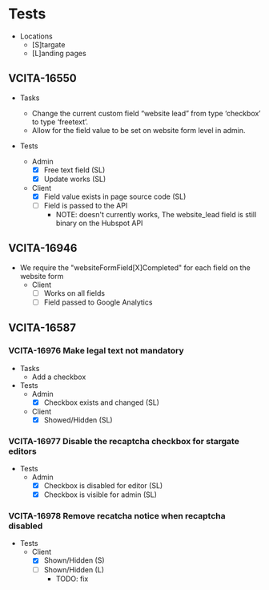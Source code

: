 # Tests
* Locations
    * [S]targate
    * [L]anding pages

## VCITA-16550
* Tasks
    * Change the current custom field “website lead” from type ‘checkbox’ to type ‘freetext’.
    * Allow for the field value to be set on website form level in admin. 

* Tests
    * Admin
        - [x] Free text field (SL) 
        - [x] Update works (SL) 
    * Client
        - [x] Field value exists in page source code (SL) 
        - [ ] Field is passed to the API
            - NOTE: doesn't currently works, The website_lead field is still binary on the Hubspot API

## VCITA-16946
* We require the "websiteFormField[X]Completed" for each field on the website form
    * Client
        - [ ] Works on all fields
        - [ ] Field passed to Google Analytics

## VCITA-16587

### VCITA-16976 Make legal text not mandatory
* Tasks
    * Add a checkbox
* Tests
    * Admin
        - [x] Checkbox exists and changed (SL) 
    * Client
        - [x] Showed/Hidden (SL)
        
### VCITA-16977 Disable the recaptcha checkbox for stargate editors
* Tests
    * Admin
        - [x] Checkbox is disabled for editor (SL)
        - [x] Checkbox is visible for admin (SL)

### VCITA-16978 Remove recatcha notice when recaptcha disabled
* Tests
    * Client
        - [x] Shown/Hidden (S)
        - [ ] Shown/Hidden (L)
            - TODO: fix
